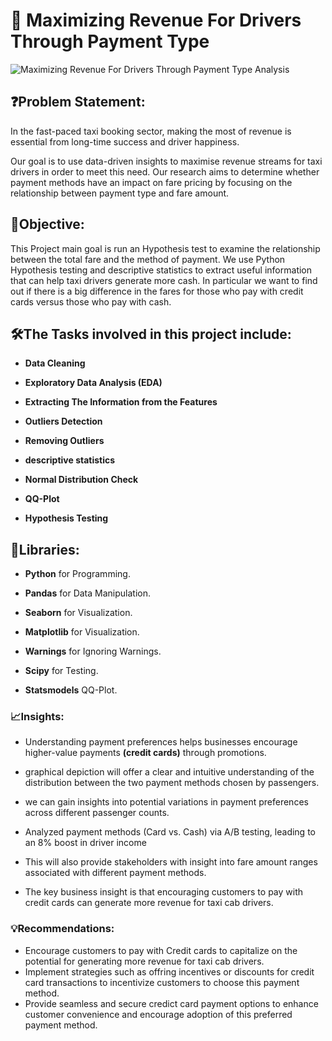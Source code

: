 # 🚕 Maximizing Revenue For Drivers Through Payment Type




![ Maximizing Revenue For Drivers Through Payment Type Analysis](https://github.com/user-attachments/assets/6a5f0d1c-d6a7-484c-8655-055b519971f7)




## ❓Problem Statement:

In the fast-paced taxi booking sector, making the most of revenue is essential from long-time success and driver happiness.

Our goal is to use data-driven insights to maximise revenue streams for taxi drivers in order to meet this need. Our research aims to determine whether payment methods have an impact on fare pricing by focusing on the relationship between payment type and fare amount.



## 🎯Objective:
This Project main goal is run an Hypothesis test to examine the relationship between the total fare and the method of payment. We use Python Hypothesis testing and descriptive statistics to extract useful information that can help taxi drivers generate more cash. In particular we want to find out if there is a big difference in the fares for those who pay with credit cards versus those who pay with cash.




## 🛠️The Tasks involved in this project include:

- **Data Cleaning**

- **Exploratory Data Analysis (EDA)**

- **Extracting The Information from the Features**

- **Outliers Detection**

- **Removing Outliers**

- **descriptive statistics**

- **Normal Distribution Check**

- **QQ-Plot**

- **Hypothesis Testing**



## 📝**Libraries:**

- **Python** for Programming.

- **Pandas** for Data Manipulation.

- **Seaborn** for Visualization.

- **Matplotlib** for Visualization.

- **Warnings** for Ignoring Warnings.

- **Scipy** for Testing.

- **Statsmodels** QQ-Plot.



### 📈Insights:

- Understanding payment preferences helps businesses encourage higher-value payments **(credit cards)** through promotions.

- graphical depiction will offer a clear and intuitive understanding of the distribution between the two payment methods chosen by passengers.

- we can gain insights into potential variations in payment preferences across different passenger counts.

- Analyzed payment methods (Card vs. Cash) via A/B testing, leading to an 8% boost in driver income

- This will also provide stakeholders with insight into fare amount ranges associated with different payment methods.

- The key business insight is that encouraging customers to pay with credit cards can generate more revenue for taxi cab drivers.



### 💡Recommendations:

- Encourage customers to pay with Credit cards to capitalize on the potential for generating more revenue for taxi cab drivers.
- Implement strategies such as offring incentives or discounts for credit card transactions to incentivize customers to choose this payment method.
- Provide seamless and secure credict card payment options to enhance customer convenience and encourage adoption of this preferred payment method.















